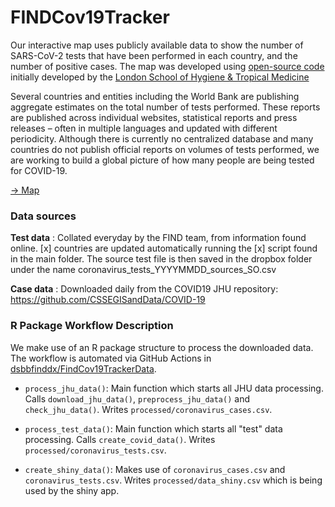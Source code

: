 # FINDCov19Tracker

Our interactive map uses publicly available data to show the number of SARS-CoV-2 tests that have been performed in each country, and the number of positive cases.
The map was developed using [open-source code](https://github.com/eparker12/nCoV_tracker) initially developed by the [London School of Hygiene & Tropical Medicine](https://www.lshtm.ac.uk/)

Several countries and entities including the World Bank are publishing aggregate estimates on the total number of tests performed.
These reports are published across individual websites, statistical reports and press releases – often in multiple languages and updated with different periodicity.
Although there is currently no centralized database and many countries do not publish official reports on volumes of tests performed, we are working to build a global picture of how many people are being tested for COVID-19.

[-> Map](https://finddx.shinyapps.io/FIND_Cov_19_Tracker/)

### Data sources 

**Test data** : Collated everyday by the FIND team, from information found online. [x] countries are updated automatically running the [x] script found in the main folder. The source test file is then saved in the dropbox folder under the name coronavirus_tests_YYYYMMDD_sources_SO.csv

**Case data** : Downloaded daily from the COVID19 JHU repository: https://github.com/CSSEGISandData/COVID-19

### R Package Workflow Description

We make use of an R package structure to process the downloaded data.
The workflow is automated via GitHub Actions in [dsbbfinddx/FindCov19TrackerData](https://github.com/dsbbfinddx/FindCov19TrackerData).

- `process_jhu_data()`: Main function which starts all JHU data processing.
  Calls `download_jhu_data()`, `preprocess_jhu_data()` and `check_jhu_data()`.
  Writes `processed/coronavirus_cases.csv`.
  
- `process_test_data()`: Main function which starts all "test" data processing.
  Calls `create_covid_data()`.
  Writes `processed/coronavirus_tests.csv`.
  
- `create_shiny_data()`: Makes use of `coronavirus_cases.csv` and `coronavirus_tests.csv`.
  Writes `processed/data_shiny.csv` which is being used by the shiny app.


